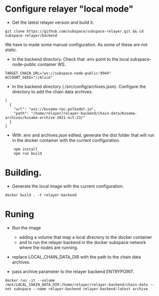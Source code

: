 # Configure relayer "local mode"

- Get the latest relayer version and build it.

```
git clone https://github.com/subspace/subspace-relayer.git && cd subspace-relayer/backend
```

We have to made some manual configuration. As some of these are not static.

- In the backend directory. Check that .env point to the local subspace-node-public container WS.

```
TARGET_CHAIN_URL="ws://subspace-node-public:9944"
ACCOUNT_SEED="//Alice"
```

- In the backend directory (./src/config/archives.json). Configure the directory to add the chain data archives.

```
[
  {
    "url": "wss://kusama-rpc.polkadot.io",
    "path": "/home/relayer/relayer-backend/chain-data/Kusama-archives/kusama-archive-2021-oct-23/"
  }
]
```

- With .env and archives.json edited, generate the dist folder that will run in the docker container with the current configuration.

```
    npm install
    npm run build
```

# Building.

- Generate the local image with the current configuration.

```
docker build . -t relayer-backend
```

# Runing

- Run the image

  - adding a volume that map a local directory to the docker container
  - and to run the relayer backend in the docker subspace network where the nodes are running.

- replace LOCAL_CHAIN_DATA_DIR with the path to the chain data archives.

- pass archive parameter to the relayer backend ENTRYPOINT.

```
docker run -it --volume /mnt/LOCAL_CHAIN_DATA_DIR:/home/relayer/relayer-backend/chain-data --net subspace --name relayer-backend relayer-backend:latest archive

```

